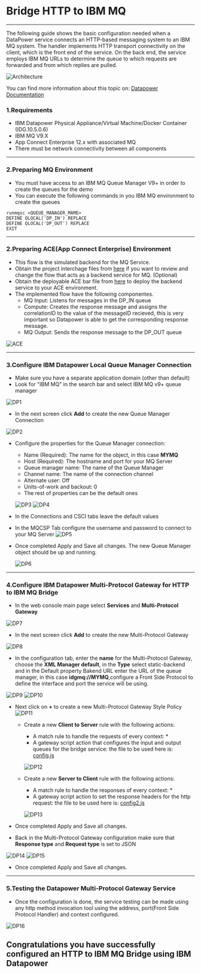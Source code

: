 


# Bridge HTTP to IBM MQ

***
The following guide shows the basic configuration needed when a DataPower service connects an HTTP-based messaging system to an IBM MQ system. The handler implements HTTP transport connectivity on the client, which is the front end of the service. On the back end, the service employs IBM MQ URLs to determine the queue to which requests are forwarded and from which replies are pulled.

![Architecture](https://github.com/fxnaranjo/datapower-mq//raw/main/images/httptomq.png "Architecture")

You can find more information about this topic on: [Datapower Documentation](https://www.ibm.com/docs/en/datapower-gateway/10.5.0?topic=mq-basic-scenarios)

### 1.Requirements
- IBM Datapower Physical Appliance/Virtual Machine/Docker Container (IDG.10.5.0.6)
- IBM MQ V9.X
- App Connect Enterprise 12.x with associated MQ
- There must be network connectivity between all components

***

### 2.Preparing MQ Environment
- You must have access to an IBM MQ Queue Manager V9+ in order to create the queues for the demo
- You can execute the following commands in you IBM MQ environment to create the queues
```
runmqsc <QUEUE_MANAGER_MAME>
DEFINE QLOCAL('DP_IN') REPLACE
DEFINE QLOCAL('DP_OUT') REPLACE
EXIT
```

***

### 2.Preparing ACE(App Connect Enterprise) Environment
- This flow is the simulated backend for the MQ Service.
- Obtain the project interchage files from [here](https://github.com/fxnaranjo/datapower-mq/blob/main/ace/HTTP2MQ.zip) if you want to review and change the flow that acts as a backend service for MQ. (Optional)
- Obtain the deployable ACE bar file from [here](https://github.com/fxnaranjo/datapower-mq/blob/main/ace/Datapowerproject.generated.bar) to deploy the backend service to your ACE environment.
- The implemented flow have the following componentes.
  - MQ Input: Listens for messages in the DP_IN queue
  - Compute: Creates the response message and assigns the correlationID to the value of the messageID recieved, this is very important so Datapower is able to get the corresponding response message.
  - MQ Output: Sends the response message to the DP_OUT queue

![ACE](https://github.com/fxnaranjo/datapower-mq//raw/main/images/aceflow.png "ACE")

***

### 3.Configure IBM Datapower Local Queue Manager Connection
- Make sure you have a separate application domain (other than default)
- Look for "IBM MQ" in the search bar and select IBM MQ v9+ queue manager

![DP1](https://github.com/fxnaranjo/datapower-mq//raw/main/images/dp1.png "DP1")

- In the next screen click **Add** to create the new Queue Manager Connection

![DP2](https://github.com/fxnaranjo/datapower-mq//raw/main/images/dp2.png "DP2")

- Configure the properties for the Queue Manager connection:
  - Name (Required): The name for the object, in this case **MYMQ**
  - Host (Required): The hostname and port for your MQ Server
  - Queue manager name: The name of the Queue Manager
  - Channel name: The name of the connection channel
  - Alternate user: Off
  - Units-of-work and backout: 0
  - The rest of properties can be the default ones
  
  ![DP3](https://github.com/fxnaranjo/datapower-mq//raw/main/images/dp3.png "DP3")
  ![DP4](https://github.com/fxnaranjo/datapower-mq//raw/main/images/dp4.png "DP4")

- In the Connections and CSCI tabs leave the default values
- In the MQCSP Tab configure the username and password to connect to your MQ Server
  ![DP5](https://github.com/fxnaranjo/datapower-mq//raw/main/images/dp5.png "DP5")

- Once completed Apply and Save all changes. The new Queue Manager object should be up and running.

  ![DP6](https://github.com/fxnaranjo/datapower-mq//raw/main/images/dp6.png "DP6")

***

### 4.Configure IBM Datapower Multi-Protocol Gateway for HTTP to IBM MQ Bridge
- In the web console main page select **Services** and **Multi-Protocol Gateway**

![DP7](https://github.com/fxnaranjo/datapower-mq//raw/main/images/dp7.png "DP7")

- In the next screen click **Add** to create the new Multi-Protocol Gateway

![DP8](https://github.com/fxnaranjo/datapower-mq//raw/main/images/dp8.png "DP8")

- In the configuration tab, enter the **name** for the Multi-Protocol Gateway, choose the **XML Manager default**, in the **Type** select static-backend and in the Default property Bakend URL enter the URL of the queue manager, in this case **idgmq://MYMQ**,configure a Front Side Protocol to define the interface and port the service will be using.

![DP9](https://github.com/fxnaranjo/datapower-mq//raw/main/images/dp9.png "DP9")
![DP10](https://github.com/fxnaranjo/datapower-mq//raw/main/images/dp10.png "DP10")

- Next click on **+** to create a new Multi-Protocol Gateway Style Policy
![DP11](https://github.com/fxnaranjo/datapower-mq//raw/main/images/dp11.png "DP11")

  - Create a new **Client to Server** rule with the following actions:
    - A match rule to handle the requests of every context: *
    - A gateway script action that configures the input and output queues for the bridge service: the file to be used here is: [config.js](https://github.com/fxnaranjo/datapower-mq/blob/main/datapower/config.js)

    ![DP12](https://github.com/fxnaranjo/datapower-mq//raw/main/images/dp12.png "DP12")

  - Create a new **Server to Client** rule with the following actions:
    - A match rule to handle the responses of every context: *
    - A gateway script action to set the response headers for the http request: the file to be used here is: [config2.js](https://github.com/fxnaranjo/datapower-mq/blob/main/datapower/config2.js)

    ![DP13](https://github.com/fxnaranjo/datapower-mq//raw/main/images/dp13.png "DP13")

- Once completed Apply and Save all changes.

- Back in the Multi-Protocol Gateway configuration make sure that **Response type** and **Request type** is set to JSON

![DP14](https://github.com/fxnaranjo/datapower-mq//raw/main/images/dp14.png "DP14")
![DP15](https://github.com/fxnaranjo/datapower-mq//raw/main/images/dp15.png "DP15")

- Once completed Apply and Save all changes.


***

### 5.Testing the Datapower Multi-Protocol Gateway Service
- Once the configuration is done, the service testing can be made using any http method invocation tool using the address, port(Front Side Protocol Handler) and context configured.

![DP16](https://github.com/fxnaranjo/datapower-mq//raw/main/images/dp16.png "DP16")

## Congratulations you have successfully configured an HTTP to IBM MQ Bridge using IBM Datapower